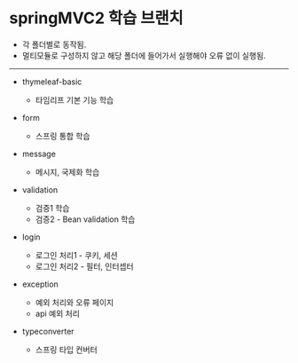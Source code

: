 # springMVC2 학습 브랜치

- 각 폴더별로 동작됨. 
- 멀티모듈로 구성하지 않고 해당 폴더에 들어가서 실행해야 오류 없이 실행됨.

---

- thymeleaf-basic
  - 타임리프 기본 기능 학습

- form
  - 스프링 통합 학습
 
- message
  - 메시지, 국제화 학습

- validation
  - 검증1 학습
  - 검증2 - Bean validation 학습

- login
  - 로그인 처리1 - 쿠키, 세션
  - 로그인 처리2 - 필터, 인터셉터

- exception
  - 예외 처리와 오류 페이지
  - api 예외 처리

- typeconverter
  - 스프링 타입 컨버터